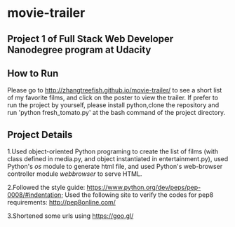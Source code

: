 # movie-trailer
Project 1 of Full Stack Web Developer Nanodegree program at Udacity
------------------------------------------------------------------

How to Run
----------

Please go to http://zhangtreefish.github.io/movie-trailer/ to see a short list
 of my favorite films, and click on the poster to view the trailer. If prefer
 to run the project by yourself, please install python,clone the repository and
 run 'python fresh_tomato.py' at the bash command of the project directory.

Project Details
---------------

1.Used object-oriented Python programing to create the list of films (with
class defined in media.py, and object instantiated in entertainment.py), used
 Python's _os_ module to generate html file, and used Python's web-browser controller 
 module _webbrowser_ to serve HTML.

2.Followed the style guide:
    https://www.python.org/dev/peps/pep-0008/#indentation;
Used the following site to verify the codes for pep8 requirements:
    http://pep8online.com/

3.Shortened some urls using https://goo.gl/
